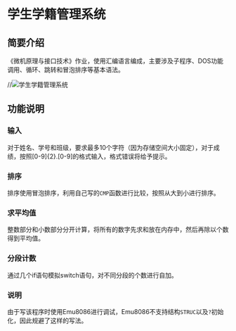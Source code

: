 # 学生学籍管理系统

## 简要介绍

《微机原理与接口技术》作业，使用汇编语言编成，主要涉及子程序、DOS功能调用、循环、跳转和冒泡排序等基本语法。

//![学生学籍管理系统](http://7xr64j.com1.z0.glb.clouddn.com/school-project/assemble/main.png)


## 功能说明

### 输入

对于姓名、学号和班级，要求最多10个字符（因为存储空间大小固定），对于成绩，按照[0-9]{2}.[0-9]的格式输入，格式错误将给予提示。

### 排序

排序使用冒泡排序，利用自己写的`CMP`函数进行比较，按照从大到小进行排序。

### 求平均值

整数部分和小数部分分开计算，将所有的数字先求和放在内存中，然后再除以个数得到平均值。

### 分段计数

通过几个if语句模拟switch语句，对不同分段的个数进行自加。

### 说明

由于写该程序时使用Emu8086进行调试，Emu8086不支持结构`STRUC`以及`?`初始化，因此规避了这样的写法。
